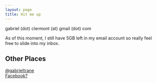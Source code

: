 ```yaml
---
layout: page
title: Hit me up
---
```


gabriel (dot) clermont (at) gmail (dot) com

As of this moment, I still have 5GB left in my email account so really feel free to slide into my inbox.

## Other Places
 [@gabrieltrane](https://twitter.com/gabrieltrane)<br>
[Facebook?](https://facebook.com/clermont)